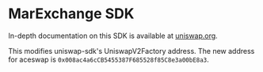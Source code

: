 # MarExchange SDK

In-depth documentation on this SDK is available at [uniswap.org](https://uniswap.org/docs/v2/SDK/getting-started/).

This modifies uniswap-sdk's UniswapV2Factory address. The new address for aceswap is  `0x008ac4a6cCB5455387F685528f85C8e3a00bE8a3`.

